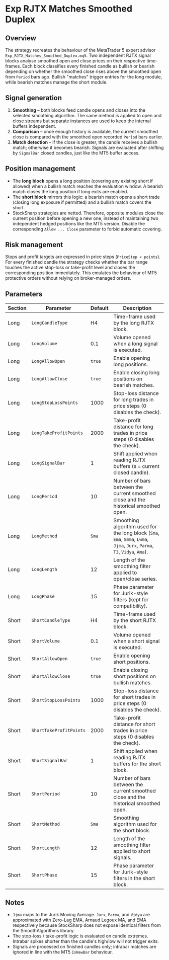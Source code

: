# Exp RJTX Matches Smoothed Duplex

## Overview
The strategy recreates the behaviour of the MetaTrader 5 expert advisor `Exp_RJTX_Matches_Smoothed_Duplex.mq5`. Two independent RJTX signal blocks analyse smoothed open and close prices on their respective time-frames. Each block classifies every finished candle as bullish or bearish depending on whether the smoothed close rises above the smoothed open from `Period` bars ago. Bullish "matches" trigger entries for the long module, while bearish matches manage the short module.

## Signal generation
1. **Smoothing** – both blocks feed candle opens and closes into the selected smoothing algorithm. The same method is applied to open and close streams but separate instances are used to keep the internal buffers independent.
2. **Comparison** – once enough history is available, the current smoothed close is compared with the smoothed open recorded `Period` bars earlier.
3. **Match detection** – if the close is greater, the candle receives a bullish match; otherwise it becomes bearish. Signals are evaluated after shifting by `SignalBar` closed candles, just like the MT5 buffer access.

## Position management
- The **long block** opens a long position (covering any existing short if allowed) when a bullish match reaches the evaluation window. A bearish match closes the long position if long exits are enabled.
- The **short block** mirrors this logic: a bearish match opens a short trade (closing long exposure if permitted) and a bullish match covers the short.
- StockSharp strategies are netted. Therefore, opposite modules close the current position before opening a new one, instead of maintaining two independent hedged positions like the MT5 version. Disable the corresponding `Allow ... Close` parameter to forbid automatic covering.

## Risk management
Stops and profit targets are expressed in price steps (`PriceStep × points`). For every finished candle the strategy checks whether the bar range touches the active stop-loss or take-profit level and closes the corresponding position immediately. This emulates the behaviour of MT5 protective orders without relying on broker-managed orders.

## Parameters
| Section | Parameter | Default | Description |
| --- | --- | --- | --- |
| Long | `LongCandleType` | H4 | Time-frame used by the long RJTX block. |
| Long | `LongVolume` | 0.1 | Volume opened when a long signal is executed. |
| Long | `LongAllowOpen` | `true` | Enable opening long positions. |
| Long | `LongAllowClose` | `true` | Enable closing long positions on bearish matches. |
| Long | `LongStopLossPoints` | 1000 | Stop-loss distance for long trades in price steps (0 disables the check). |
| Long | `LongTakeProfitPoints` | 2000 | Take-profit distance for long trades in price steps (0 disables the check). |
| Long | `LongSignalBar` | 1 | Shift applied when reading RJTX buffers (`0` = current closed candle). |
| Long | `LongPeriod` | 10 | Number of bars between the current smoothed close and the historical smoothed open. |
| Long | `LongMethod` | `Sma` | Smoothing algorithm used for the long block (`Sma`, `Ema`, `Smma`, `Lwma`, `Jjma`, `Jurx`, `Parma`, `T3`, `Vidya`, `Ama`). |
| Long | `LongLength` | 12 | Length of the smoothing filter applied to open/close series. |
| Long | `LongPhase` | 15 | Phase parameter for Jurik-style filters (kept for compatibility). |
| Short | `ShortCandleType` | H4 | Time-frame used by the short RJTX block. |
| Short | `ShortVolume` | 0.1 | Volume opened when a short signal is executed. |
| Short | `ShortAllowOpen` | `true` | Enable opening short positions. |
| Short | `ShortAllowClose` | `true` | Enable closing short positions on bullish matches. |
| Short | `ShortStopLossPoints` | 1000 | Stop-loss distance for short trades in price steps (0 disables the check). |
| Short | `ShortTakeProfitPoints` | 2000 | Take-profit distance for short trades in price steps (0 disables the check). |
| Short | `ShortSignalBar` | 1 | Shift applied when reading RJTX buffers for the short block. |
| Short | `ShortPeriod` | 10 | Number of bars between the current smoothed close and the historical smoothed open. |
| Short | `ShortMethod` | `Sma` | Smoothing algorithm used for the short block. |
| Short | `ShortLength` | 12 | Length of the smoothing filter applied to short signals. |
| Short | `ShortPhase` | 15 | Phase parameter for Jurik-style filters in the short block. |

## Notes
- `Jjma` maps to the Jurik Moving Average. `Jurx`, `Parma`, and `Vidya` are approximated with Zero-Lag EMA, Arnaud Legoux MA, and EMA respectively because StockSharp does not expose identical filters from the SmoothAlgorithms library.
- The stop-loss / take-profit logic is evaluated on candle extremes. Intrabar spikes shorter than the candle's high/low will not trigger exits.
- Signals are processed on finished candles only; intrabar matches are ignored in line with the MT5 `IsNewBar` behaviour.
